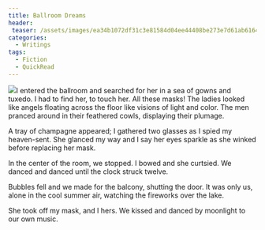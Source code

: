 ```yaml
---
title: Ballroom Dreams
header:
 teaser: /assets/images/ea34b1072df31c3e81584d04ee44408be273e7d61ab6164594f9_640_masquerade.png
categories:
  - Writings
tags:
  - Fiction
  - QuickRead
---
```

<img src="https://douglangille.github.io/assets/images/ea34b1072df31c3e81584d04ee44408be273e7d61ab6164594f9_640_masquerade.png">I entered the ballroom and searched for her in a sea of gowns and tuxedo. I had to find her, to touch her. All these masks! The ladies looked like angels floating across the floor like visions of light and color. The men pranced around in their feathered cowls, displaying their plumage.

A tray of champagne appeared; I gathered two glasses as I spied my heaven-sent. She glanced my way and I say her eyes sparkle as she winked before replacing her mask.

In the center of the room, we stopped. I bowed and she curtsied. We danced and danced until the clock struck twelve.

Bubbles fell and we made for the balcony, shutting the door. It was only us, alone in the cool summer air, watching the fireworks over the lake.

She took off my mask, and I hers. We kissed and danced by moonlight to our own music.